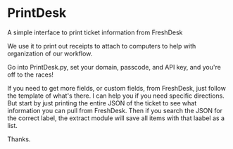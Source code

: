 # PrintDesk
A simple interface to print ticket information from FreshDesk

We use it to print out receipts to attach to computers to help with organization
of our workflow.

Go into PrintDesk.py, set your domain, passcode, and API key, and you're off to the races!

If you need to get more fields, or custom fields, from FreshDesk, just follow the template of what's there. 
I can help you if you need specific directions. But start by just printing the entire JSON of the ticket to
see what information you can pull from FreshDesk. Then if you search the JSON for the correct label, the extract
module will save all items with that laabel as a list. 


Thanks.
